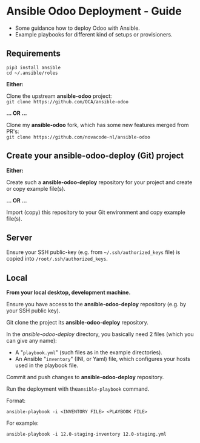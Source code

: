# Ansible Odoo Deployment - Guide

- Some guidance how to deploy Odoo with Ansible.
- Example playbooks for different kind of setups or provisioners.

## Requirements

```
pip3 install ansible
cd ~/.ansible/roles
```

**Either:**

Clone the upstream **ansible-odoo** project:\
`git clone https://github.com/OCA/ansible-odoo`

 **... OR ...**

Clone my **ansible-odoo** fork, which has some new features merged from PR's:\
`git clone https://github.com/novacode-nl/ansible-odoo`

## Create your ansible-odoo-deploy (Git) project

**Either:**

Create such a **ansible-odoo-deploy** repository for your project and create or copy example file(s).

**... OR ...**

Import (copy) this repository to your Git environment and copy example file(s).

## Server

Ensure your SSH public-key (e.g. from `~/.ssh/authorized_keys` file) is copied into `/root/.ssh/authorized_keys`.

## Local

**From your local desktop, development machine.**

Ensure you have access to the **ansible-odoo-deploy** repository (e.g. by your SSH public key).

Git clone the project its **ansible-odoo-deploy** repository.

In the *ansible-odoo-deploy* directory, you basically need 2 files (which you can give any name):

- A "`playbook.yml`" (such files as in the example directories).
- An Ansible "`inventory`" (INI, or Yaml) file, which configures your hosts used in the playbook file.

Commit and push changes to **ansible-odoo-deploy** repository.

Run the deployment with the`ansible-playbook` command.

Format:

`ansible-playbook -i <INVENTORY FILE> <PLAYBOOK FILE>`

For example:

`ansible-playbook -i 12.0-staging-inventory 12.0-staging.yml`
